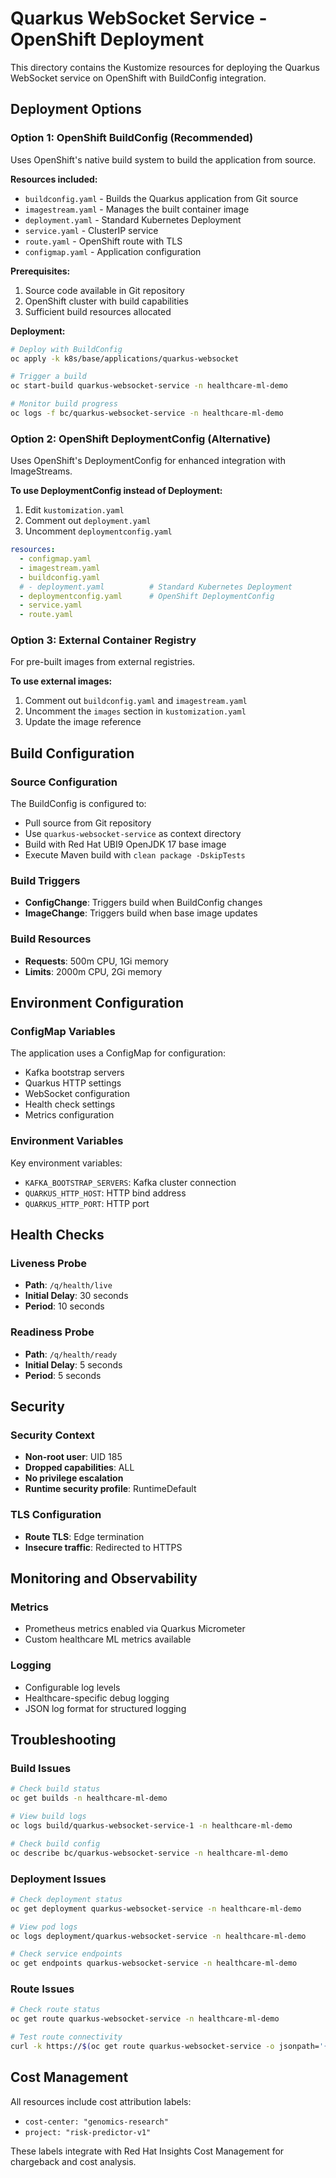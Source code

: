 # Quarkus WebSocket Service - OpenShift Deployment

This directory contains the Kustomize resources for deploying the Quarkus WebSocket service on OpenShift with BuildConfig integration.

## Deployment Options

### Option 1: OpenShift BuildConfig (Recommended)
Uses OpenShift's native build system to build the application from source.

**Resources included:**
- `buildconfig.yaml` - Builds the Quarkus application from Git source
- `imagestream.yaml` - Manages the built container image
- `deployment.yaml` - Standard Kubernetes Deployment
- `service.yaml` - ClusterIP service
- `route.yaml` - OpenShift route with TLS
- `configmap.yaml` - Application configuration

**Prerequisites:**
1. Source code available in Git repository
2. OpenShift cluster with build capabilities
3. Sufficient build resources allocated

**Deployment:**
```bash
# Deploy with BuildConfig
oc apply -k k8s/base/applications/quarkus-websocket

# Trigger a build
oc start-build quarkus-websocket-service -n healthcare-ml-demo

# Monitor build progress
oc logs -f bc/quarkus-websocket-service -n healthcare-ml-demo
```

### Option 2: OpenShift DeploymentConfig (Alternative)
Uses OpenShift's DeploymentConfig for enhanced integration with ImageStreams.

**To use DeploymentConfig instead of Deployment:**
1. Edit `kustomization.yaml`
2. Comment out `deployment.yaml`
3. Uncomment `deploymentconfig.yaml`

```yaml
resources:
  - configmap.yaml
  - imagestream.yaml
  - buildconfig.yaml
  # - deployment.yaml          # Standard Kubernetes Deployment
  - deploymentconfig.yaml      # OpenShift DeploymentConfig
  - service.yaml
  - route.yaml
```

### Option 3: External Container Registry
For pre-built images from external registries.

**To use external images:**
1. Comment out `buildconfig.yaml` and `imagestream.yaml`
2. Uncomment the `images` section in `kustomization.yaml`
3. Update the image reference

## Build Configuration

### Source Configuration
The BuildConfig is configured to:
- Pull source from Git repository
- Use `quarkus-websocket-service` as context directory
- Build with Red Hat UBI9 OpenJDK 17 base image
- Execute Maven build with `clean package -DskipTests`

### Build Triggers
- **ConfigChange**: Triggers build when BuildConfig changes
- **ImageChange**: Triggers build when base image updates

### Build Resources
- **Requests**: 500m CPU, 1Gi memory
- **Limits**: 2000m CPU, 2Gi memory

## Environment Configuration

### ConfigMap Variables
The application uses a ConfigMap for configuration:
- Kafka bootstrap servers
- Quarkus HTTP settings
- WebSocket configuration
- Health check settings
- Metrics configuration

### Environment Variables
Key environment variables:
- `KAFKA_BOOTSTRAP_SERVERS`: Kafka cluster connection
- `QUARKUS_HTTP_HOST`: HTTP bind address
- `QUARKUS_HTTP_PORT`: HTTP port

## Health Checks

### Liveness Probe
- **Path**: `/q/health/live`
- **Initial Delay**: 30 seconds
- **Period**: 10 seconds

### Readiness Probe
- **Path**: `/q/health/ready`
- **Initial Delay**: 5 seconds
- **Period**: 5 seconds

## Security

### Security Context
- **Non-root user**: UID 185
- **Dropped capabilities**: ALL
- **No privilege escalation**
- **Runtime security profile**: RuntimeDefault

### TLS Configuration
- **Route TLS**: Edge termination
- **Insecure traffic**: Redirected to HTTPS

## Monitoring and Observability

### Metrics
- Prometheus metrics enabled via Quarkus Micrometer
- Custom healthcare ML metrics available

### Logging
- Configurable log levels
- Healthcare-specific debug logging
- JSON log format for structured logging

## Troubleshooting

### Build Issues
```bash
# Check build status
oc get builds -n healthcare-ml-demo

# View build logs
oc logs build/quarkus-websocket-service-1 -n healthcare-ml-demo

# Check build config
oc describe bc/quarkus-websocket-service -n healthcare-ml-demo
```

### Deployment Issues
```bash
# Check deployment status
oc get deployment quarkus-websocket-service -n healthcare-ml-demo

# View pod logs
oc logs deployment/quarkus-websocket-service -n healthcare-ml-demo

# Check service endpoints
oc get endpoints quarkus-websocket-service -n healthcare-ml-demo
```

### Route Issues
```bash
# Check route status
oc get route quarkus-websocket-service -n healthcare-ml-demo

# Test route connectivity
curl -k https://$(oc get route quarkus-websocket-service -o jsonpath='{.spec.host}')/q/health
```

## Cost Management

All resources include cost attribution labels:
- `cost-center: "genomics-research"`
- `project: "risk-predictor-v1"`

These labels integrate with Red Hat Insights Cost Management for chargeback and cost analysis.
